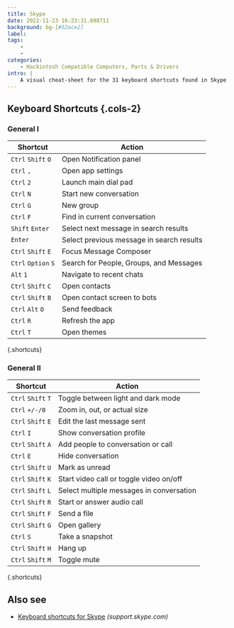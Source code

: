 ```yaml
---
title: Skype
date: 2022-11-23 16:23:31.698711
background: bg-[#52ace2]
label: 
tags: 
    - 
    - 
categories:
    - Hackintosh Compatible Computers, Parts & Drivers
intro: |
    A visual cheat-sheet for the 31 keyboard shortcuts found in Skype
---
```




Keyboard Shortcuts {.cols-2}
------------------



### General I

Shortcut | Action
---|---
`Ctrl` `Shift` `O`  | Open Notification panel
`Ctrl` `,`  | Open app settings
`Ctrl` `2`  | Launch main dial pad
`Ctrl` `N`  | Start new conversation
`Ctrl` `G`  | New group
`Ctrl` `F`  | Find in current conversation
`Shift` `Enter`  | Select next message in search results
`Enter`  | Select previous message in search results
`Ctrl` `Shift` `E`  | Focus Message Composer
`Ctrl` `Option` `S`  | Search for People, Groups, and Messages
`Alt` `1`  | Navigate to recent chats
`Ctrl` `Shift` `C`  | Open contacts
`Ctrl` `Shift` `B`  | Open contact screen to bots
`Ctrl` `Alt` `O`  | Send feedback
`Ctrl` `R`  | Refresh the app
`Ctrl` `T`  | Open themes
{.shortcuts}



### General II

Shortcut | Action
---|---
`Ctrl` `Shift` `T`  | Toggle between light and dark mode
`Ctrl` `+/-/0`  | Zoom in, out, or actual size
`Ctrl` `Shift` `E`  | Edit the last message sent
`Ctrl` `I`  | Show conversation profile
`Ctrl` `Shift` `A`  | Add people to conversation or call
`Ctrl` `E`  | Hide conversation
`Ctrl` `Shift` `U`  | Mark as unread
`Ctrl` `Shift` `K`  | Start video call or toggle video on/off
`Ctrl` `Shift` `L`  | Select multiple messages in conversation
`Ctrl` `Shift` `R`  | Start or answer audio call
`Ctrl` `Shift` `F`  | Send a file
`Ctrl` `Shift` `G`  | Open gallery
`Ctrl` `S`  | Take a snapshot
`Ctrl` `Shift` `H`  | Hang up
`Ctrl` `Shift` `M`  | Toggle mute
{.shortcuts}



Also see
--------
- [Keyboard shortcuts for Skype](https://support.skype.com/en/faq/FA12025/what-are-keyboard-shortcuts-and-how-do-i-use-them-in-skype) _(support.skype.com)_
